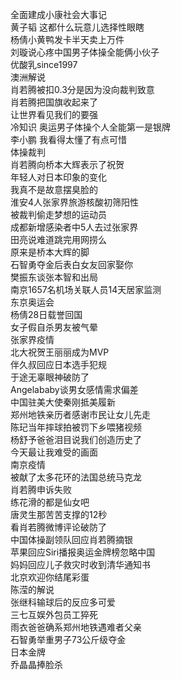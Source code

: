 全面建成小康社会大事记  
黄子韬 这都什么玩意儿选择性眼瞎  
杨倩小黄鸭发卡半天卖上万件  
刘璇说心疼中国男子体操全能俩小伙子  
优酸乳since1997  
澳洲解说  
肖若腾被扣0.3分是因为没向裁判致意  
肖若腾把国旗收起来了  
让世界看见我们的要强  
冷知识 奥运男子体操个人全能第一是银牌  
李小鹏 我看得太懂了有点可惜  
体操裁判  
肖若腾向桥本大辉表示了祝贺  
年轻人对日本印象的变化  
我真不是故意摆臭脸的  
淮安4人张家界旅游核酸初筛阳性  
被裁判偷走梦想的运动员  
成都新增感染者中5人去过张家界  
田亮说难道跳完用网捞么  
原来是桥本大辉的脚  
石智勇夺金后表白女友回家娶你  
樊振东谈张本智和出局  
南京1657名机场关联人员14天居家监测  
东京奥运会  
杨倩28日载誉回国  
女子假自杀男友被气晕  
张家界疫情  
北大祝贺王丽丽成为MVP  
伴久叔回应日本选手犯规  
于途无辜眼神破防了  
Angelababy谈男女感情需求偏差  
中国驻美大使秦刚抵美履新  
郑州地铁亲历者感谢市民让女儿先走  
陈玘当年摔球拍被罚下乡喂猪视频  
杨舒予爸爸泪目说我们创造历史了  
今天最让我难受的画面  
南京疫情  
被献了太多花环的法国总统马克龙  
肖若腾申诉失败  
练花滑的都是仙女吧  
唐灵生那苦苦支撑的12秒  
看肖若腾微博评论破防了  
中国体操副领队回应肖若腾摘银  
苹果回应Siri播报奥运金牌榜忽略中国  
妈妈回应儿子救灾时收到清华通知书  
北京欢迎你结尾彩蛋  
陈滢的解说  
张继科输球后的反应多可爱  
三七互娱外包员工猝死  
雨衣爸爸确系郑州地铁遇难者父亲  
石智勇举重男子73公斤级夺金  
日本金牌  
乔晶晶捧脸杀  
